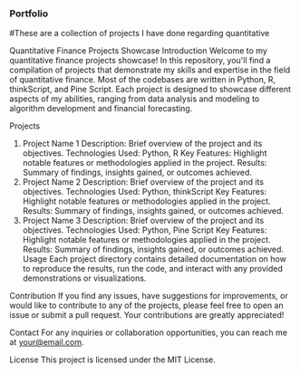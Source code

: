 ### Portfolio
#These are a collection of projects I have done regarding quantitative 

Quantitative Finance Projects Showcase
Introduction
Welcome to my quantitative finance projects showcase! In this repository, you'll find a compilation of projects that demonstrate my skills and expertise in the field of quantitative finance. Most of the codebases are written in Python, R, thinkScript, and Pine Script. Each project is designed to showcase different aspects of my abilities, ranging from data analysis and modeling to algorithm development and financial forecasting.

Projects
1. Project Name 1
Description: Brief overview of the project and its objectives.
Technologies Used: Python, R
Key Features:
Highlight notable features or methodologies applied in the project.
Results: Summary of findings, insights gained, or outcomes achieved.
2. Project Name 2
Description: Brief overview of the project and its objectives.
Technologies Used: Python, thinkScript
Key Features:
Highlight notable features or methodologies applied in the project.
Results: Summary of findings, insights gained, or outcomes achieved.
3. Project Name 3
Description: Brief overview of the project and its objectives.
Technologies Used: Python, Pine Script
Key Features:
Highlight notable features or methodologies applied in the project.
Results: Summary of findings, insights gained, or outcomes achieved.
Usage
Each project directory contains detailed documentation on how to reproduce the results, run the code, and interact with any provided demonstrations or visualizations.

Contribution
If you find any issues, have suggestions for improvements, or would like to contribute to any of the projects, please feel free to open an issue or submit a pull request. Your contributions are greatly appreciated!

Contact
For any inquiries or collaboration opportunities, you can reach me at your@email.com.

License
This project is licensed under the MIT License.

